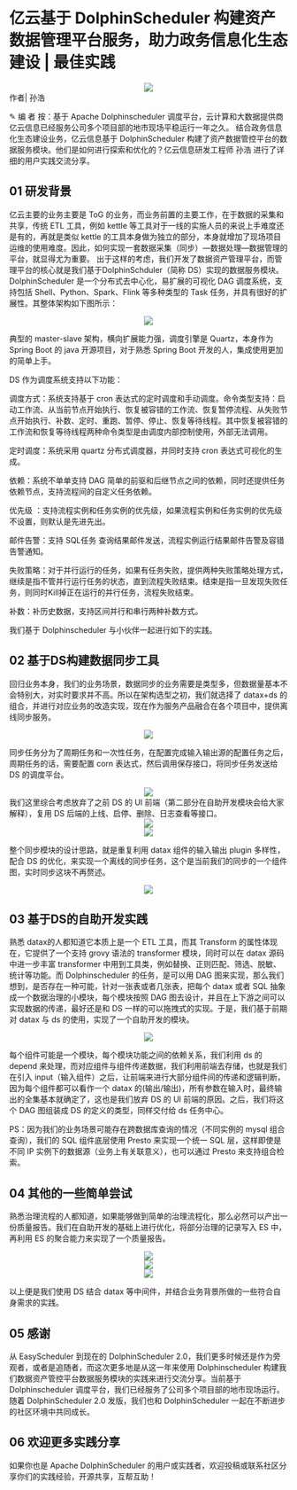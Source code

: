# 亿云基于 DolphinScheduler 构建资产数据管理平台服务，助力政务信息化生态建设 | 最佳实践
<div align=center>
<img src="https://imgpp.com/images/2021/12/30/1639640547411.md.png"/>
</div>
作者| 孙浩

✎ 编 者 按：基于 Apache Dolphinscheduler 调度平台，云计算和大数据提供商亿云信息已经服务公司多个项目部的地市现场平稳运行一年之久。
结合政务信息化生态建设业务，亿云信息基于 DolphinScheduler 构建了资产数据管控平台的数据服务模块。他们是如何进行探索和优化的？亿云信息研发工程师 孙浩 进行了详细的用户实践交流分享。

## 01 研发背景

亿云主要的业务主要是 ToG 的业务，而业务前置的主要工作，在于数据的采集和共享，传统 ETL 工具，例如 kettle 等工具对于一线的实施人员的来说上手难度还是有的，再就是类似 kettle 的工具本身做为独立的部分，本身就增加了现场项目运维的使用难度。因此，如何实现一套数据采集（同步）—数据处理—数据管理的平台，就显得尤为重要。
出于这样的考虑，我们开发了数据资产管理平台，而管理平台的核心就是我们基于DolphinSchduler（简称 DS）实现的数据服务模块。
DolphinScheduler 是一个分布式去中心化，易扩展的可视化 DAG 调度系统，支持包括 Shell、Python、Spark、Flink 等多种类型的 Task 任务，并具有很好的扩展性。其整体架构如下图所示：

<div align=center>
<img src="https://imgpp.com/images/2021/12/28/1.md.png"/>
</div>

典型的 master-slave 架构，横向扩展能力强，调度引擎是 Quartz，本身作为 Spring Boot 的 java 开源项目，对于熟悉 Spring Boot 开发的人，集成使用更加的简单上手。

DS 作为调度系统支持以下功能：

调度方式：系统支持基于 cron 表达式的定时调度和手动调度。命令类型支持：启动工作流、从当前节点开始执行、恢复被容错的工作流、恢复暂停流程、从失败节点开始执行、补数、定时、重跑、暂停、停止、恢复等待线程。其中恢复被容错的工作流和恢复等待线程两种命令类型是由调度内部控制使用，外部无法调用。

定时调度：系统采用 quartz 分布式调度器，并同时支持 cron 表达式可视化的生成。

依赖：系统不单单支持 DAG 简单的前驱和后继节点之间的依赖，同时还提供任务依赖节点，支持流程间的自定义任务依赖。

优先级 ：支持流程实例和任务实例的优先级，如果流程实例和任务实例的优先级不设置，则默认是先进先出。

邮件告警：支持 SQL任务 查询结果邮件发送，流程实例运行结果邮件告警及容错告警通知。

失败策略：对于并行运行的任务，如果有任务失败，提供两种失败策略处理方式，继续是指不管并行运行任务的状态，直到流程失败结束。结束是指一旦发现失败任务，则同时Kill掉正在运行的并行任务，流程失败结束。

补数：补历史数据，支持区间并行和串行两种补数方式。

我们基于 Dolphinscheduler 与小伙伴一起进行如下的实践。

## 02 基于DS构建数据同步工具

回归业务本身，我们的业务场景，数据同步的业务需要是类型多，但数据量基本不会特别大，对实时要求并不高。所以在架构选型之初，我们就选择了 datax+ds 的组合，并进行对应业务的改造实现，现在作为服务产品融合在各个项目中，提供离线同步服务。

<div align=center>
<img src="https://imgpp.com/images/2021/12/30/1.md.png"/>
</div>

同步任务分为了周期任务和一次性任务，在配置完成输入输出源的配置任务之后，周期任务的话，需要配置 corn 表达式，然后调用保存接口，将同步任务发送给DS 的调度平台。
<div align=center>
<img src="https://imgpp.com/images/2021/12/30/2.md.png"/>
</div>
我们这里综合考虑放弃了之前 DS 的 UI 前端（第二部分在自助开发模块会给大家解释），复用 DS 后端的上线、启停、删除、日志查看等接口。

<div align=center>

<img src="https://imgpp.com/images/2021/12/30/4.md.png"/>
</div>

<div align=center>
<img src="https://imgpp.com/images/2021/12/30/5.md.png"/>
</div>

整个同步模块的设计思路，就是重复利用 datax 组件的输入输出 plugin 多样性，配合 DS 的优化，来实现一个离线的同步任务，这个是当前我们的同步的一个组件图，实时同步这块不再赘述。

<div align=center>
<img src="https://imgpp.com/images/2021/12/30/9.md.png"/>
</div>

## 03 基于DS的自助开发实践

熟悉 datax的人都知道它本质上是一个 ETL 工具，而其 Transform 的属性体现在，它提供了一个支持 grovy 语法的 transformer 模块，同时可以在 datax 源码中进一步丰富 transformer 中用到工具类，例如替换、正则匹配、筛选、脱敏、统计等功能。而 Dolphinscheduler 的任务，是可以用 DAG 图来实现，那么我们想到，是否存在一种可能，针对一张表或者几张表，把每个 datax 或者 SQL 抽象成一个数据治理的小模块，每个模块按照 DAG 图去设计，并且在上下游之间可以实现数据的传递，最好还是和 DS 一样的可以拖拽式的实现。于是，我们基于前期对 datax 与 ds 的使用，实现了一个自助开发的模块。

<div align=center>
<img src="https://imgpp.com/images/2021/12/30/6.md.png"/>
</div>

每个组件可能是一个模块，每个模块功能之间的依赖关系，我们利用 ds 的depend 来处理，而对应组件与组件传递数据，我们利用前端去存储，也就是我们在引入 input（输入组件）之后，让前端来进行大部分组件间的传递和逻辑判断，因为每个组件都可以看作一个 datax 的(输出/输出)，所有参数在输入时，最终输出的全集基本就确定了，这也是我们放弃 DS 的 UI 前端的原因。之后，我们将这个 DAG 图组装成 DS 的定义的类型，同样交付给 ds 任务中心。

PS：因为我们的业务场景可能存在跨数据库查询的情况（不同实例的 mysql 组合查询），我们的 SQL 组件底层使用 Presto 来实现一个统一 SQL 层，这样即使是不同 IP 实例下的数据源（业务上有关联意义），也可以通过 Presto 来支持组合检索。

## 04 其他的一些简单尝试
熟悉治理流程的人都知道，如果能够做到简单的治理流程化，那么必然可以产出一份质量报告。我们在自助开发的基础上进行优化，将部分治理的记录写入 ES 中，再利用 ES 的聚合能力来实现了一个质量报告。

<div align=center>
<img src="https://imgpp.com/images/2021/12/30/7.md.png"/>
</div>

<div align=center>
<img src="https://imgpp.com/images/2021/12/30/8.md.png"/>
</div>

<div align=center>
<img src="https://imgpp.com/images/2021/12/30/10.md.png"/>
</div>

以上便是我们使用 DS 结合 datax 等中间件，并结合业务背景所做的一些符合自身需求的实践。

## 05 感谢

从 EasyScheduler 到现在的 DolphinScheduler 2.0，我们更多时候还是作为旁观者，或者是追随者，而这次更多地是从这一年来使用 Dolphinscheduler 构建我们数据资产管控平台数据服务模块的实践来进行交流分享。当前基于Dolphinscheduler 调度平台，我们已经服务了公司多个项目部的地市现场运行。随着 DolphinScheduler 2.0 发版，我们也和 DolphinScheduler 一起在不断进步的社区环境中共同成长。

## 06 欢迎更多实践分享
如果你也是 Apache DolphinScheduler 的用户或实践者，欢迎投稿或联系社区分享你们的实践经验，开源共享，互帮互助！
